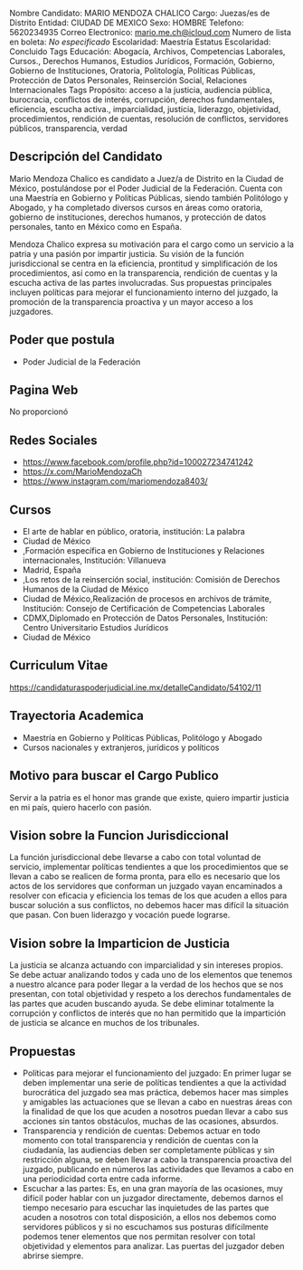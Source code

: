 Nombre Candidato: MARIO MENDOZA CHALICO
Cargo: Juezas/es de Distrito
Entidad: CIUDAD DE MEXICO
Sexo: HOMBRE
Telefono: 5620234935
Correo Electronico: mario.me.ch@icloud.com
Numero de lista en boleta: *No especificado*
Escolaridad: Maestría
Estatus Escolaridad: Concluido
Tags Educación: Abogacía, Archivos, Competencias Laborales, Cursos., Derechos Humanos, Estudios Jurídicos, Formación, Gobierno, Gobierno de Instituciones, Oratoria, Politología, Políticas Públicas, Protección de Datos Personales, Reinserción Social, Relaciones Internacionales
Tags Propósito: acceso a la justicia, audiencia pública, burocracia, conflictos de interés, corrupción, derechos fundamentales, eficiencia, escucha activa., imparcialidad, justicia, liderazgo, objetividad, procedimientos, rendición de cuentas, resolución de conflictos, servidores públicos, transparencia, verdad


## Descripción del Candidato 

Mario Mendoza Chalico es candidato a Juez/a de Distrito en la Ciudad de México, postulándose por el Poder Judicial de la Federación. Cuenta con una Maestría en Gobierno y Políticas Públicas, siendo también Politólogo y Abogado, y ha completado diversos cursos en áreas como oratoria, gobierno de instituciones, derechos humanos, y protección de datos personales, tanto en México como en España.

Mendoza Chalico expresa su motivación para el cargo como un servicio a la patria y una pasión por impartir justicia. Su visión de la función jurisdiccional se centra en la eficiencia, prontitud y simplificación de los procedimientos, así como en la transparencia, rendición de cuentas y la escucha activa de las partes involucradas. Sus propuestas principales incluyen políticas para mejorar el funcionamiento interno del juzgado, la promoción de la transparencia proactiva y un mayor acceso a los juzgadores.


## Poder que postula

- Poder Judicial de la Federación


## Pagina Web

No proporcionó


## Redes Sociales

- https://www.facebook.com/profile.php?id=100027234741242
- https://x.com/MarioMendozaCh
- https://www.instagram.com/mariomendoza8403/


## Cursos

- El arte de hablar en público, oratoria, institución: La palabra
- Ciudad de México
- ,Formación específica en Gobierno de Instituciones y Relaciones internacionales, Institución: Villanueva
- Madrid, España
- ,Los retos de la reinserción social, institución: Comisión de Derechos Humanos de la Ciudad de México
- Ciudad de México,Realización de procesos en archivos de trámite, Institución: Consejo de Certificación de Competencias Laborales
- CDMX,Diplomado en Protección de Datos Personales, Institución: Centro Universitario Estudios Jurídicos
- Ciudad de México


## Curriculum Vitae

https://candidaturaspoderjudicial.ine.mx/detalleCandidato/54102/11


## Trayectoria Academica

- Maestría en Gobierno y Políticas Públicas, Politólogo y Abogado
- Cursos nacionales y extranjeros, jurídicos y políticos


## Motivo para buscar el Cargo Publico

Servir a la patria es el honor mas grande que existe, quiero impartir justicia en mi país, quiero hacerlo con pasión.


## Vision sobre la Funcion Jurisdiccional

La función jurisdiccional debe llevarse a cabo con total voluntad de servicio, implementar políticas tendientes a que los procedimientos que se llevan a cabo se realicen de forma pronta, para ello es necesario que los actos de los servidores que conforman un juzgado vayan encaminados a resolver con eficacia y eficiencia los temas de los que acuden a ellos para buscar solución a sus conflictos, no debemos hacer mas difícil la situación que pasan. Con buen liderazgo y vocación puede lograrse.


## Vision sobre la Imparticion de Justicia

La justicia se alcanza actuando con imparcialidad y sin intereses propios. Se debe actuar analizando todos y cada uno de los elementos que tenemos a nuestro alcance para poder llegar a la verdad de los hechos que se nos presentan, con total objetividad y respeto a los derechos fundamentales de las partes que acuden buscando ayuda. Se debe eliminar totalmente la corrupción y conflictos de interés que no han permitido que la impartición de justicia se alcance en muchos de los tribunales.


## Propuestas

- Políticas para mejorar el funcionamiento del juzgado: En primer lugar se deben implementar una serie de políticas tendientes a que la actividad burocrática del juzgado sea mas práctica, debemos hacer mas simples y amigables las actuaciones que se llevan a cabo en nuestras áreas con la finalidad de que los que acuden a nosotros puedan llevar a cabo sus acciones sin tantos obstáculos, muchas de las ocasiones, absurdos.
- Transparencia y rendición de cuentas: Debemos actuar en todo momento con total transparencia y rendición de cuentas con la ciudadanía, las audiencias deben ser completamente públicas y sin restricción alguna, se deben llevar a cabo la transparencia proactiva del juzgado, publicando en números las actividades que llevamos a cabo en una periodicidad corta entre cada informe.
- Escuchar a las partes: Es, en una gran mayoría de las ocasiones, muy difícil poder hablar con un juzgador directamente, debemos darnos el tiempo necesario para escuchar las inquietudes de las partes que acuden a nosotros con total disposición, a ellos nos debemos como servidores públicos y si no escuchamos sus posturas difícilmente podemos tener elementos que nos permitan resolver con total objetividad y elementos para analizar. Las puertas del juzgador deben abrirse siempre.

